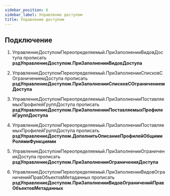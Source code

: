 ```yaml
---
sidebar_position: 6
sidebar_label: Управление доступом
title: Управление доступом
---
```


## Подключение

1. УправлениеДоступомПереопределяемый.ПриЗаполненииВидовДоступа прописать **рздУправлениеДоступом.ПриЗаполненииВидовДоступа**

2. УправлениеДоступомПереопределяемый.ПриЗаполненииСписковСОграничениемДоступа прописать **рздУправлениеДоступом.ПриЗаполненииСписковСОграничениемДоступа**

3. УправлениеДоступомПереопределяемый.ПриЗаполненииПоставляемыхПрофилейГруппДоступа прописать **рздУправлениеДоступом.ПриЗаполненииПоставляемыхПрофилейГруппДоступа**

4. УправлениеДоступомПереопределяемый.ПриЗаполненииПоставляемыхПрофилейГруппДоступа прописать **рздУправлениеДоступом.ДополнитьОписаниеПрофилейОбщимиРолямиФункциями**

5. УправлениеДоступомПереопределяемый.ПриЗаполненииОграниченияДоступа прописать **рздУправлениеДоступом.ПриЗаполненииОграниченияДоступа**

6. УправлениеДоступомПереопределяемый.ПриЗаполненииВидовОграниченийПравОбъектовМетаданных прописать **рздУправлениеДоступом.ПриЗаполненииВидовОграниченийПравОбъектовМетаданных**